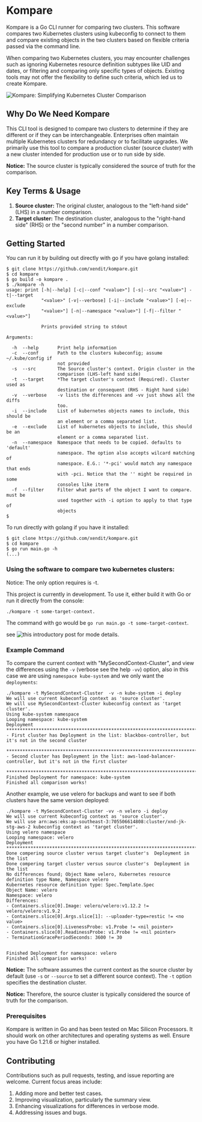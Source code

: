# Kompare

Kompare is a Go CLI runner for comparing two clusters. This software compares two Kubernetes clusters using kubeconfig to connect to them and compare existing objects in the two clusters based on flexible criteria passed via the command line.

When comparing two Kubernetes clusters, you may encounter challenges such as ignoring Kubernetes resource definition subtypes like UID and dates, or filtering and comparing only specific types of objects. Existing tools may not offer the flexibility to define such criteria, which led us to create Kompare.

![Kompare: Simplifying Kubernetes Cluster Comparison](https://miro.medium.com/v2/resize:fit:1400/1*oOPoArcHhU26oM0iUuGjAA.png)

## Why Do We Need Kompare

This CLI tool is designed to compare two clusters to determine if they are different or if they can be interchangeable. Enterprises often maintain multiple Kubernetes clusters for redundancy or to facilitate upgrades. We primarily use this tool to compare a production cluster (source cluster) with a new cluster intended for production use or to run side by side.

**Notice:** The source cluster is typically considered the source of truth for the comparison.

## Key Terms & Usage

1. **Source cluster:** The original cluster, analogous to the "left-hand side" (LHS) in a number comparison.
2. **Target cluster:** The destination cluster, analogous to the "right-hand side" (RHS) or the "second number" in a number comparison.

## Getting Started
You can run it by building out directly with go if you have golang installed:
```
$ git clone https://github.com/xendit/kompare.git
$ cd kompare
$ go build -o kompare .
$ ./kompare -h
usage: print [-h|--help] [-c|--conf "<value>"] [-s|--src "<value>"] -t|--target
             "<value>" [-v|--verbose] [-i|--include "<value>"] [-e|--exclude
             "<value>"] [-n|--namespace "<value>"] [-f|--filter "<value>"]

             Prints provided string to stdout

Arguments:

  -h  --help       Print help information
  -c  --conf       Path to the clusters kubeconfig; assume ~/.kube/config if
                   not provided
  -s  --src        The Source cluster's context. Origin cluster in the
                   comparison (LHS-left hand side)
  -t  --target     *The target cluster's context (Required). Cluster used as
                   destination or consequent (RHS - Right hand side)
  -v  --verbose    -v lists the differences and -vv just shows all the diffs
                   too.
  -i  --include    List of kubernetes objects names to include, this should be
                   an element or a comma separated list.
  -e  --exclude    List of kubernetes objects to include, this should be an
                   element or a comma separated list.
  -n  --namespace  Namespace that needs to be copied. defaults to 'default'
                   namespace. The option also accepts wilcard matching of
                   namespace. E.G.: '*-pci' would match any namespace that ends
                   with -pci. Notice that the '' might be required in some
                   consoles like iterm
  -f  --filter     Filter what parts of the object I want to compare. must be
                   used together with -i option to apply to that type of
                   objects
$
```

To run directly with golang if you have it installed:
```
$ git clone https://github.com/xendit/kompare.git
$ cd kompare
$ go run main.go -h
(...)
```

### Using the software to compare two kubernetes clusters:
Notice: The only option requires is -t.

This project is currently in development. To use it, either build it with Go or run it directly from the console:

```
./kompare -t some-target-context.
```
The command with go would be `go run main.go -t some-target-context`.

see ![this introductory post](https://blog.xendit.engineer/kompare-simplifying-kubernetes-cluster-comparison-ced2792716d9) for mode details. 
### Example Command

To compare the current context with "MySecondContext-Cluster", and view the differences using the `-v` (verbose see the help `-vv`) option, also in this case we are using `namespace kube-system` and we only want the `deployments`:

```
./kompare -t MySecondContext-Cluster  -v -n kube-system -i deploy
We will use current kubeconfig context as 'source cluster'.
We will use MySecondContext-Cluster kubeconfig context as 'target cluster'.
Using kube-system namespace
Looping namespace: kube-system
Deployment
******************************************************************************************************
- First cluster has Deployment in the list: blackbox-controller, but it's not in the second cluster

******************************************************************************************************
- Second cluster has Deployment in the list: aws-load-balancer-controller, but it's not in the first cluster

******************************************************************************************************
Finished Deployment for namespace: kube-system
Finished all comparison works!
```

Another example, we use velero for backups and want to see if both clusters have the same version deployed:
```
./kompare -t MySecondContext-Cluster -vv -n velero -i deploy
We will use current kubeconfig context as 'source cluster'.
We will use arn:aws:eks:ap-southeast-3:705506614808:cluster/xnd-jk-stg-aws-2 kubeconfig context as 'target cluster'.
Using velero namespace
Looping namespace: velero
Deployment
******************************************************************************************************
Done compering source cluster versus target cluster's  Deployment in the list
Done compering target cluster versus source cluster's  Deployment in the list
No differences found; Object Name velero, Kubernetes resource definition type Name, Namespace velero
Kubernetes resource definition type: Spec.Template.Spec
Object Name: velero
Namespace: velero
Differences:
- Containers.slice[0].Image: velero/velero:v1.12.2 != velero/velero:v1.9.2
- Containers.slice[0].Args.slice[1]: --uploader-type=restic != <no value>
- Containers.slice[0].LivenessProbe: v1.Probe != <nil pointer>
- Containers.slice[0].ReadinessProbe: v1.Probe != <nil pointer>
- TerminationGracePeriodSeconds: 3600 != 30


Finished Deployment for namespace: velero
Finished all comparison works!
```

**Notice:** The software assumes the current context as the source cluster by default (use `-s` or `--source` to set a different source context). The `-t` option specifies the destination cluster.

**Notice:** Therefore, the source cluster is typically considered the source of truth for the comparison.

### Prerequisites

Kompare is written in Go and has been tested on Mac Silicon Processors. It should work on other architectures and operating systems as well. Ensure you have Go 1.21.6 or higher installed.

## Contributing

Contributions such as pull requests, testing, and issue reporting are welcome. Current focus areas include:

1. Adding more and better test cases.
2. Improving visualization, particularly the summary view.
3. Enhancing visualizations for differences in verbose mode.
4. Addressing issues and bugs.

